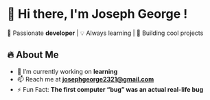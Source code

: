 # 👋 Hi there, I'm Joseph George !

🚀 Passionate **developer** | 💡 Always learning | 🎯 Building cool projects

<!--![Profile Views](https://komarev.com/ghpvc/?username=your-username&label=Profile%20Views&color=0e75b6&style=flat) -->

## 🔥 About Me
- 🎯 I’m currently working on **learning**
- 📫 Reach me at **josephgeorge2321@gmail.com**
- ⚡ Fun Fact: **The first computer “bug” was an actual real-life bug**

